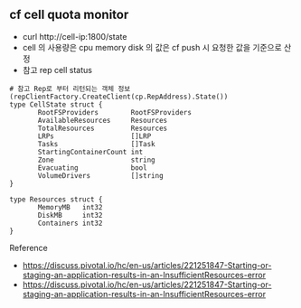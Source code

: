 ##  cf cell quota monitor
- curl http://cell-ip:1800/state
- cell 의 사용량은 cpu    memory        disk 의 값은 cf push 시 요청한 값을 기준으로 산정
- 참고 rep cell status
```
# 참고 Rep로 부터 리턴되는 객체 정보(repClientFactory.CreateClient(cp.RepAddress).State())
type CellState struct {
       RootFSProviders        RootFSProviders
       AvailableResources     Resources
       TotalResources         Resources
       LRPs                   []LRP
       Tasks                  []Task
       StartingContainerCount int
       Zone                   string
       Evacuating             bool
       VolumeDrivers          []string
}

type Resources struct {
       MemoryMB   int32
       DiskMB     int32
       Containers int32
}
```

Reference
- https://discuss.pivotal.io/hc/en-us/articles/221251847-Starting-or-staging-an-application-results-in-an-InsufficientResources-error
- https://discuss.pivotal.io/hc/en-us/articles/221251847-Starting-or-staging-an-application-results-in-an-InsufficientResources-error
